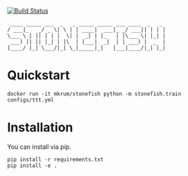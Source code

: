[![Build Status](https://app.travis-ci.com/mkrum/stonefish.svg?branch=main)](https://app.travis-ci.com/mkrum/stonefish)
```
 ____ _____ ___  _   _ _____ _____ ___ ____  _   _ 
/ ___|_   _/ _ \| \ | | ____|  ___|_ _/ ___|| | | |
\___ \ | || | | |  \| |  _| | |_   | |\___ \| |_| |
 ___) || || |_| | |\  | |___|  _|  | | ___) |  _  |
|____/ |_| \___/|_| \_|_____|_|   |___|____/|_| |_|
```

# Quickstart
```
docker run -it mkrum/stonefish python -m stonefish.train configs/ttt.yml
```

# Installation
You can install via pip.
```
pip install -r requirements.txt
pip install -e .
```
